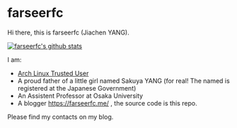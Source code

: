 # farseerfc

Hi there, this is farseerfc (Jiachen YANG).

[![farseerfc's github stats](https://github-readme-stats.vercel.app/api?username=farseerfc)](https://github.com/anuraghazra/github-readme-stats)

I am:
* [Arch Linux Trusted User](https://www.archlinux.org/people/trusted-users/#farseerfc)
* A proud father of a little girl named Sakuya YANG (for real! The named is registered at the Japanese Government)
* An Assistent Professor at Osaka University
* A blogger https://farseerfc.me/ , the source code is this repo.

Please find my contacts on my blog.

